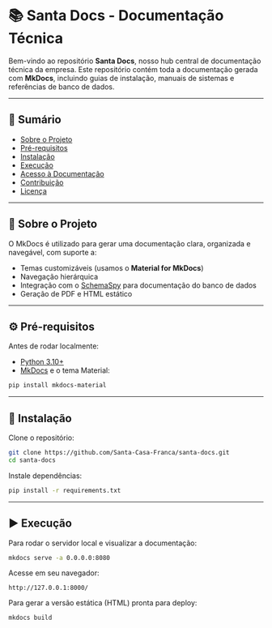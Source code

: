 # 📚 Santa Docs - Documentação Técnica

Bem-vindo ao repositório **Santa Docs**, nosso hub central de documentação técnica da empresa. Este repositório contém toda a documentação gerada com **MkDocs**, incluindo guias de instalação, manuais de sistemas e referências de banco de dados.

---

## 🔹 Sumário
- [Sobre o Projeto](#sobre-o-projeto)
- [Pré-requisitos](#pré-requisitos)
- [Instalação](#instalação)
- [Execução](#execução)
- [Acesso à Documentação](#acesso-à-documentação)
- [Contribuição](#contribuição)
- [Licença](#licença)

---

## 📝 Sobre o Projeto

O MkDocs é utilizado para gerar uma documentação clara, organizada e navegável, com suporte a:

- Temas customizáveis (usamos o **Material for MkDocs**)  
- Navegação hierárquica  
- Integração com o [SchemaSpy](./schemaspy/index.html) para documentação do banco de dados  
- Geração de PDF e HTML estático  

---

## ⚙️ Pré-requisitos

Antes de rodar localmente:

- [Python 3.10+](https://www.python.org/downloads/)  
- [MkDocs](https://www.mkdocs.org/) e o tema Material:  
```bash
pip install mkdocs-material
````

---

## 🚀 Instalação

Clone o repositório:

```bash
git clone https://github.com/Santa-Casa-Franca/santa-docs.git
cd santa-docs
```

Instale dependências:

```bash
pip install -r requirements.txt
```

---

## ▶️ Execução

Para rodar o servidor local e visualizar a documentação:

```bash
mkdocs serve -a 0.0.0.0:8080
```

Acesse em seu navegador:

```
http://127.0.0.1:8000/
```

Para gerar a versão estática (HTML) pronta para deploy:

```bash
mkdocs build
```
